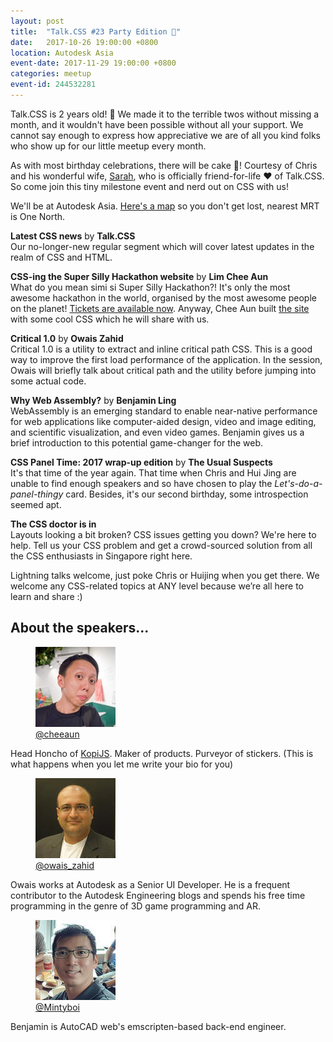 ```yaml
---
layout: post
title:  "Talk.CSS #23 Party Edition 🎉"
date:   2017-10-26 19:00:00 +0800
location: Autodesk Asia
event-date: 2017-11-29 19:00:00 +0800
categories: meetup
event-id: 244532281
---
```

Talk.CSS is 2 years old! <span class="emoji" role="img" tabindex="0" aria-label="person dancing">&#x1F483;</span> We made it to the terrible twos without missing a month, and it wouldn't have been possible without all your support. We cannot say enough to express how appreciative we are of all you kind folks who show up for our little meetup every month.

As with most birthday celebrations, there will be cake <span class="emoji" role="img" tabindex="0" aria-label="birthday cake">&#x1F382;</span>! Courtesy of Chris and his wonderful wife, [Sarah](https://twitter.com/sazzarj), who is officially friend-for-life <span class="emoji" role="img" tabindex="0" aria-label="red heart">&#x2764;&#xFE0F;</span> of Talk.CSS. So come join this tiny milestone event and nerd out on CSS with us!

We'll be at Autodesk Asia. [Here's a map](https://www.google.com.sg/maps/place/Autodesk+Singapore+Research+%26+Development+Centre/@1.2981512,103.7901703,15z/data=!4m5!3m4!1s0x0:0x12b2e47347949a7a!8m2!3d1.2981512!4d103.7901703) so you don't get lost, nearest MRT is One North.

**Latest CSS news** by **Talk.CSS**  
Our no-longer-new regular segment which will cover latest updates in the realm of CSS and HTML.

**CSS-ing the Super Silly Hackathon website** by **Lim Chee Aun**  
What do you mean simi si Super Silly Hackathon?! It's only the most awesome hackathon in the world, organised by the most awesome people on the planet! [Tickets are available now](https://supersillyhackathon.sg/). Anyway, Chee Aun built [the site](https://supersillyhackathon.sg/) with some cool CSS which he will share with us.

**Critical 1.0** by **Owais Zahid**  
Critical 1.0 is a utility to extract and inline critical path CSS. This is a good way to improve the first load performance of the application. In the session, Owais will briefly talk about critical path and the utility before jumping into some actual code.

**Why Web Assembly?** by **Benjamin Ling**  
WebAssembly is an emerging standard to enable near-native performance for web applications like computer-aided design, video and image editing, and scientific visualization, and even video games. Benjamin gives us a brief introduction to this potential game-changer for the web.

**CSS Panel Time: 2017 wrap-up edition** by **The Usual Suspects**  
It's that time of the year again. That time when Chris and Hui Jing are unable to find enough speakers and so have chosen to play the *Let's-do-a-panel-thingy* card. Besides, it's our second birthday, some introspection seemed apt.

**The CSS doctor is in**  
Layouts looking a bit broken? CSS issues getting you down? We're here to help. Tell us your CSS problem and get a crowd-sourced solution from all the CSS enthusiasts in Singapore right here.

Lightning talks welcome, just poke Chris or Huijing when you get there. We welcome any CSS-related topics at ANY level because we’re all here to learn and share :)

## About the speakers...

<div class="l-speakers c-speakers">
  <div class="l-speaker c-speaker">
    <figure>
      <img class="c-speaker__img" src="/img/talk-9/cheeaun.jpg" srcset="/img/talk-9/cheeaun@2x.jpg 2x" alt="Lim Chee Aun"/>
      <figcaption><a class="c-speaker__link" href="https://twitter.com/cheeaun">@cheeaun</a></figcaption>
    </figure>
    <p class="c-speaker__intro">Head Honcho of <a href="https://kopijs.org/">KopiJS</a>. Maker of products. Purveyor of stickers. (This is what happens when you let me write your bio for you)</p>
  </div>

  <div class="l-speaker c-speaker">
    <figure>
      <img class="c-speaker__img" src="/img/talk-23/owais.jpg" srcset="/img/talk-23/owais@2x.jpg 2x" alt="Owais Zahid"/>
      <figcaption><a class="c-speaker__link" href="https://twitter.com/owais_zahid">@owais_zahid</a></figcaption>
    </figure>
    <p class="c-speaker__intro">Owais works at Autodesk as a Senior UI Developer. He is a frequent contributor to the Autodesk Engineering blogs and spends his free time programming in the genre of 3D game programming and AR.</p>
  </div>

  <div class="l-speaker c-speaker">
    <figure>
      <img class="c-speaker__img" src="/img/talk-23/benjamin.jpg" srcset="/img/talk-23/benjamin@2x.jpg 2x" alt="Benjamin Ling"/>
      <figcaption><a class="c-speaker__link" href="https://twitter.com/Mintyboi">@Mintyboi</a></figcaption>
    </figure>
    <p class="c-speaker__intro">Benjamin is AutoCAD web's emscripten-based back-end engineer.</p>
  </div>
</div>


